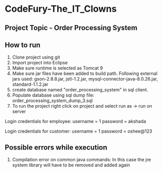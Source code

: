 # CodeFury-The_IT_Clowns

## Project Topic - Order Processing System

## How to run

1) Clone project using git
2) Import project into Eclipse
3) Make sure runtime is selected as Tomcat 9
4) Make sure jar files have been added to build path. Following external jars used: gson-2.8.8.jar, jstl-1.2.jar, mysql-connector-java-8.0.26.jar, standard-1.1.2.jar
5) create database named "order_processing_system" in sql client.
6) Populate database using sql dump file: order_processing_system_dump_3.sql
7) To run the project right click on project and select run as -> run on server

Login credentials for employee:
username = 1
password = akshada

Login credentials for customer:
username = 1
password = oshee@123

## Possible errors while execution

1) Compilation error on common java commands: In this case the jre system library will have to be removed and added again
